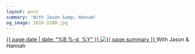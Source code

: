 ```yaml
---
layout: post
summary: 'With Jason &amp; Hannah'
og_image: 1616-1280.jpg
---
```


<p>
 <time>
  <a href="/1616">
   {{ page.date | date: "%B %-d, %Y" }}
  </a>
 </time>
 <a href="/1616">
  <img alt="{{ page.summary }}" sizes="(min-width: 700px) 50vw, calc(100vw - 2rem)" src="{{ site.assets_url }}/1616-640.jpg" srcset="{{ site.assets_url }}/1616-320.jpg 320w, {{ site.assets_url }}/1616-640.jpg 640w, {{ site.assets_url }}/1616-960.jpg 960w, {{ site.assets_url }}/1616-1280.jpg 1280w"/>
 </a>
 <span>
  With Jason &amp; Hannah
 </span>
</p>
